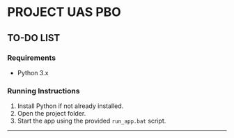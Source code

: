 # PROJECT UAS PBO  
## TO-DO LIST

### Requirements
- Python 3.x

### Running Instructions
1. Install Python if not already installed.
2. Open the project folder.
3. Start the app using the provided `run_app.bat` script.

---

